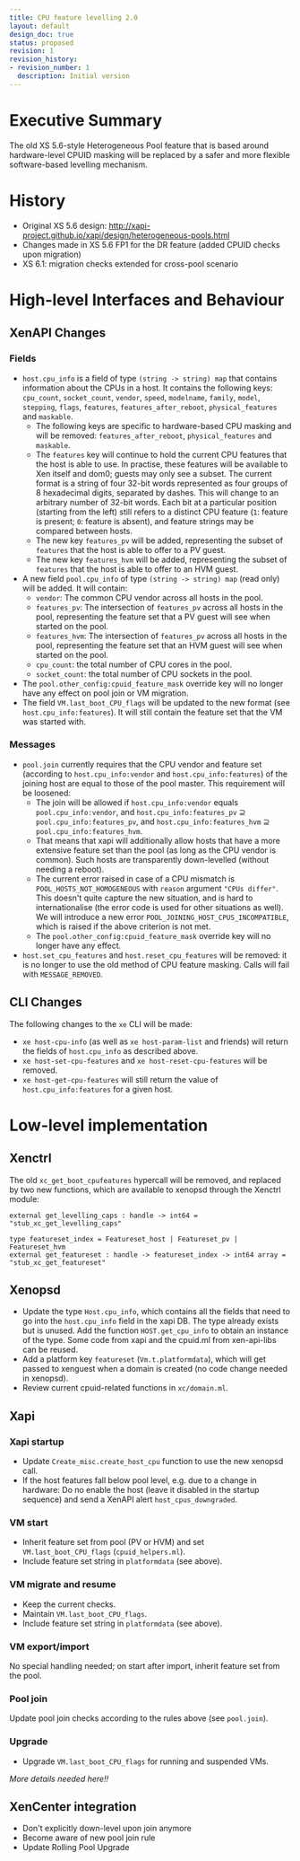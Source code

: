 ```yaml
---
title: CPU feature levelling 2.0
layout: default
design_doc: true
status: proposed
revision: 1
revision_history:
- revision_number: 1
  description: Initial version
---
```


Executive Summary
=================

The old XS 5.6-style Heterogeneous Pool feature that is based around hardware-level CPUID masking will be replaced by a safer and more flexible software-based levelling mechanism.

History
=======

- Original XS 5.6 design: http://xapi-project.github.io/xapi/design/heterogeneous-pools.html
- Changes made in XS 5.6 FP1 for the DR feature (added CPUID checks upon migration)
- XS 6.1: migration checks extended for cross-pool scenario

High-level Interfaces and Behaviour
===================================

XenAPI Changes
------

### Fields

* `host.cpu_info` is a field of type `(string -> string) map` that contains information about the CPUs in a host. It contains the following keys: `cpu_count`, `socket_count`, `vendor`, `speed`, `modelname`, `family`, `model`, `stepping`, `flags`, `features`, `features_after_reboot`, `physical_features` and `maskable`.
	* The following keys are specific to hardware-based CPU masking and will be removed: `features_after_reboot`, `physical_features` and `maskable`.
	* The `features` key will continue to hold the current CPU features that the host is able to use. In practise, these features will be available to Xen itself and dom0; guests may only see a subset. The current format is a string of four 32-bit words represented as four groups of 8 hexadecimal digits, separated by dashes. This will change to an arbitrary number of 32-bit words. Each bit at a particular position (starting from the left) still refers to a distinct CPU feature (`1`: feature is present; `0`: feature is absent), and feature strings may be compared between hosts.
	* The new key `features_pv` will be added, representing the subset of `features` that the host is able to offer to a PV guest.
	* The new key `features_hvm` will be added, representing the subset of `features` that the host is able to offer to an HVM guest.
* A new field `pool.cpu_info` of type `(string -> string) map` (read only) will be added. It will contain:
	* `vendor`: The common CPU vendor across all hosts in the pool.
	* `features_pv`: The intersection of `features_pv` across all hosts in the pool, representing the feature set that a PV guest will see when started on the pool.
	* `features_hvm`: The intersection of `features_pv` across all hosts in the pool, representing the feature set that an HVM guest will see when started on the pool.
	* `cpu_count`: the total number of CPU cores in the pool.
	* `socket_count`: the total number of CPU sockets in the pool.
* The `pool.other_config:cpuid_feature_mask` override key will no longer have any effect on pool join or VM migration.
* The field `VM.last_boot_CPU_flags` will be updated to the new format (see `host.cpu_info:features`). It will still contain the feature set that the VM was started with.

### Messages

* `pool.join` currently requires that the CPU vendor and feature set (according to `host.cpu_info:vendor` and `host.cpu_info:features`) of the joining host are equal to those of the pool master. This requirement will be loosened:
	* The join will be allowed if `host.cpu_info:vendor` equals `pool.cpu_info:vendor`, and `host.cpu_info:features_pv` ⊇ `pool.cpu_info:features_pv`, and `host.cpu_info:features_hvm` ⊇ `pool.cpu_info:features_hvm`.
	* That means that xapi will additionally allow hosts that have a more extensive feature set than the pool (as long as the CPU vendor is common). Such hosts are transparently down-levelled (without needing a reboot).
	* The current error raised in case of a CPU mismatch is `POOL_HOSTS_NOT_HOMOGENEOUS` with `reason` argument `"CPUs differ"`. This doesn't quite capture the new situation, and is hard to internationalise (the error code is used for other situations as well). We will introduce a new error `POOL_JOINING_HOST_CPUS_INCOMPATIBLE`, which is raised if the above criterion is not met.
	* The `pool.other_config:cpuid_feature_mask` override key will no longer have any effect.
* `host.set_cpu_features` and `host.reset_cpu_features` will be removed: it is no longer to use the old method of CPU feature masking. Calls will fail with `MESSAGE_REMOVED`.

CLI Changes
---

The following changes to the `xe` CLI will be made:

* `xe host-cpu-info` (as well as `xe host-param-list` and friends) will return the fields of `host.cpu_info` as described above.
* `xe host-set-cpu-features` and `xe host-reset-cpu-features` will be removed.
* `xe host-get-cpu-features` will still return the value of `host.cpu_info:features` for a given host.

Low-level implementation
========================

Xenctrl
-------

The old `xc_get_boot_cpufeatures` hypercall will be removed, and replaced by two new functions, which are available to xenopsd through the Xenctrl module:

	external get_levelling_caps : handle -> int64 = "stub_xc_get_levelling_caps"
	
	type featureset_index = Featureset_host | Featureset_pv | Featureset_hvm
	external get_featureset : handle -> featureset_index -> int64 array = "stub_xc_get_featureset"

Xenopsd
-------

* Update the type `Host.cpu_info`, which contains all the fields that need to go into the `host.cpu_info` field in the xapi DB. The type already exists but is unused. Add the function `HOST.get_cpu_info` to obtain an instance of the type. Some code from xapi and the cpuid.ml from xen-api-libs can be reused.
* Add a platform key `featureset` (`Vm.t.platformdata`), which will get passed to xenguest when a domain is created (no code change needed in xenopsd).
* Review current cpuid-related functions in `xc/domain.ml`.

Xapi
----

### Xapi startup

* Update `Create_misc.create_host_cpu` function to use the new xenopsd call. 
* If the host features fall below pool level, e.g. due to a change in hardware: Do no enable the host (leave it disabled in the startup sequence) and send a XenAPI alert `host_cpus_downgraded`.
	
### VM start

- Inherit feature set from pool (PV or HVM) and set `VM.last_boot_CPU_flags` (`cpuid_helpers.ml`).
- Include feature set string in `platformdata` (see above).

### VM migrate and resume

- Keep the current checks.
- Maintain `VM.last_boot_CPU_flags`.
- Include feature set string in `platformdata` (see above).

### VM export/import

No special handling needed; on start after import, inherit feature set from the pool.

### Pool join

Update pool join checks according to the rules above (see `pool.join`).

### Upgrade

* Upgrade `VM.last_boot_CPU_flags` for running and suspended VMs.

*More details needed here!!*

XenCenter integration
---------------------

- Don't explicitly down-level upon join anymore
- Become aware of new pool join rule
- Update Rolling Pool Upgrade

